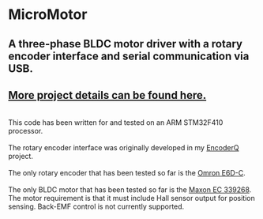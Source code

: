 # MicroMotor

## A three-phase BLDC motor driver with a rotary encoder interface and serial communication via USB.
## [More project details can be found here.](https://kylerhess.github.io/umotor.html)
\
 This code has been written for and tested on an ARM STM32F410 processor.
\
\
The rotary encoder interface was originally developed in my [EncoderQ](https://github.com/kyleRhess/EncoderQ) project.
\
\
The only rotary encoder that has been tested so far is the [Omron E6D-C](http://www.ia.omron.com/data_pdf/cat/e6d-c_ds_e_5_1_csm497.pdf).
\
\
The only BLDC motor that has been tested so far is the [Maxon EC 339268](https://www.maxongroup.com/medias/sys_master/root/8841185394718/EN-282.pdf). The motor requirement is that it must include Hall sensor output for position sensing. Back-EMF control is not currently supported.